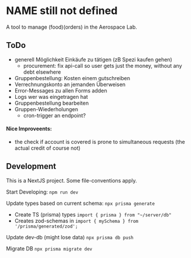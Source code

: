 # NAME still not defined
A tool to manage (food)(orders) in the Aerospace Lab.

## ToDo
- generell Möglichkeit Einkäufe zu tätigen (zB Spezi kaufen gehen)
    - procurement: fix api-call so user gets just the money, without any debt elsewhere
- Gruppenbestellung: Kosten einem gutschreiben
- Verrechnungskonto an jemanden Überweisen
- Error-Messages zu allen Forms adden
- Logs wer was eingetragen hat
- Gruppenbestellung bearbeiten
- Gruppen-Wiederholungen
    - cron-trigger an endpoint?
#### Nice Improveents:
- the check if account is covered is prone to simultaneous requests (the actual credit of course not)


## Development
This is a NextJS project. Some file-conventions apply.

Start Developing:
`npm run dev`

Update types based on current schema:
`npx prisma generate`
- Create TS (prisma) types `import { prisma } from "~/server/db"`
- Creates zod-schemas in `import { mySchema } from '/prisma/generated/zod';`

Update dev-db (might lose data)
`npx prisma db push`

Migrate DB
`npx prisma migrate dev`